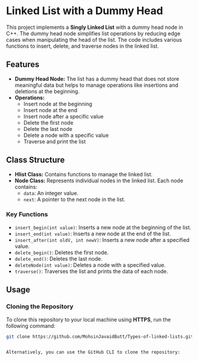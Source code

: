 # Linked List with a Dummy Head

This project implements a **Singly Linked List** with a dummy head node in C++. The dummy head node simplifies list operations by reducing edge cases when manipulating the head of the list. The code includes various functions to insert, delete, and traverse nodes in the linked list.

## Features

- **Dummy Head Node:** The list has a dummy head that does not store meaningful data but helps to manage operations like insertions and deletions at the beginning.
- **Operations:**
  - Insert node at the beginning
  - Insert node at the end
  - Insert node after a specific value
  - Delete the first node
  - Delete the last node
  - Delete a node with a specific value
  - Traverse and print the list

## Class Structure

- **Hlist Class:** Contains functions to manage the linked list.
- **Node Class:** Represents individual nodes in the linked list. Each node contains:
  - `data`: An integer value.
  - `next`: A pointer to the next node in the list.

### Key Functions

- `insert_begin(int value)`: Inserts a new node at the beginning of the list.
- `insert_end(int value)`: Inserts a new node at the end of the list.
- `insert_after(int oldV, int newV)`: Inserts a new node after a specified value.
- `delete_begin()`: Deletes the first node.
- `delete_end()`: Deletes the last node.
- `deleteNode(int value)`: Deletes a node with a specified value.
- `traverse()`: Traverses the list and prints the data of each node.

## Usage

### Cloning the Repository

To clone this repository to your local machine using **HTTPS**, run the following command:

```bash
git clone https://github.com/MohsinJavaidButt/Types-of-linked-lists.git


Alternatively, you can use the GitHub CLI to clone the repository:
